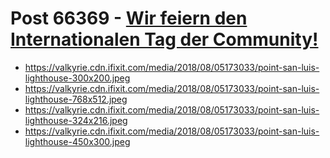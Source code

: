 # Post 66369 - [Wir feiern den Internationalen Tag der Community!](https://www.ifixit.com/News/66369/wir-feiern-den-internationalen-tag-der-community)

- https://valkyrie.cdn.ifixit.com/media/2018/08/05173033/point-san-luis-lighthouse-300x200.jpeg
- https://valkyrie.cdn.ifixit.com/media/2018/08/05173033/point-san-luis-lighthouse-768x512.jpeg
- https://valkyrie.cdn.ifixit.com/media/2018/08/05173033/point-san-luis-lighthouse-324x216.jpeg
- https://valkyrie.cdn.ifixit.com/media/2018/08/05173033/point-san-luis-lighthouse-450x300.jpeg
